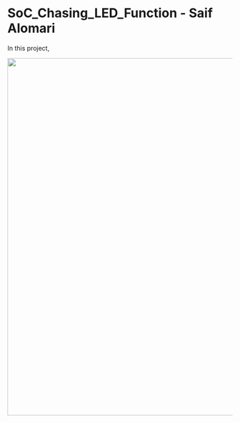 # SoC_Chasing_LED_Function - Saif Alomari

In this project, 

<img src='./pictures/file_hierary.png' width='800'>
